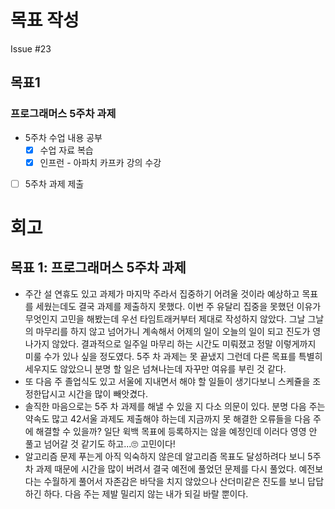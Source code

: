 # 목표 작성
Issue #23

## 목표1
### 프로그래머스 5주차 과제
- 5주차 수업 내용 공부
    - [x] 수업 자료 복습
    - [x] 인프런 - 아파치 카프카 강의 수강
- [ ] 5주차 과제 제출

# 회고
## 목표 1: 프로그래머스 5주차 과제
* 주간 설 연휴도 있고 과제가 마지막 주라서 집중하기 어려울 것이라 예상하고 목표를 세웠는데도 결국 과제를 제출하지 못했다. 이번 주 유달리 집중을 못했던 이유가 무엇인지 고민을 해봤는데 우선 타임트래커부터 제대로 작성하지 않았다. 그날 그날의 마무리를 하지 않고 넘어가니 계속해서 어제의 일이 오늘의 일이 되고 진도가 영 나가지 않았다. 결과적으로 일주일 마무리 하는 시간도 미뤄졌고 정말 이렇게까지 미룰 수가 있나 싶을 정도였다. 5주 차 과제는 못 끝냈지 그런데 다른 목표를 특별히 세우지도 않았으니 분명 할 일은 넘쳐나는데 자꾸만 여유를 부린 것 같다.
* 또 다음 주 졸업식도 있고 서울에 지내면서 해야 할 일들이 생기다보니 스케쥴을 조정한답시고 시간을 많이 빼앗겼다.
* 솔직한 마음으로는 5주 차 과제를 해낼 수 있을 지 다소 의문이 있다. 분명 다음 주는 약속도 많고 42서울 과제도 제출해야 하는데 지금까지 못 해결한 오류들을 다음 주에 해결할 수 있을까? 일단 윅백 목표에 등록하지는 않을 예정인데 이러다 영영 안 풀고 넘어갈 것 같기도 하고...🙄 고민이다!
* 알고리즘 문제 푸는게 아직 익숙하지 않은데 알고리즘 목표도 달성하려다 보니 5주 차 과제 때문에 시간을 많이 버려서 결국 예전에 풀었던 문제를 다시 풀었다. 예전보다는 수월하게 풀어서 자존감은 바닥을 치지 않았으나 산더미같은 진도를 보니 답답하긴 하다. 다음 주는 제발 밀리지 않는 내가 되길 바랄 뿐이다.